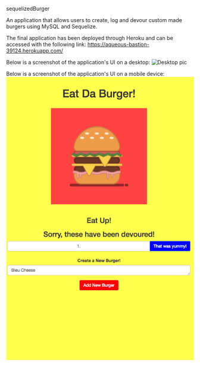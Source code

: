 sequelizedBurger

An application that allows users to create, log and devour custom made burgers using MySQL and Sequelize. 

The final application has been deployed through Heroku and can be accessed with the following link: https://aqueous-bastion-39124.herokuapp.com/

Below is a screenshot of the application's UI on a desktop:
![Desktop pic](sequelizedDesktop.png)

Below is a screenshot of the application's UI on a mobile device:
![Mobile pic](sequelizedMobile.png)
